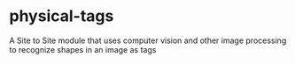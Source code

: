 physical-tags
=============

A Site to Site module that uses computer vision and other image processing to recognize shapes in an image as tags
